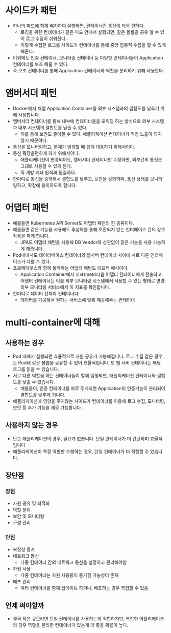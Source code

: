 # 사이드카 패턴

- 하나의 파드에 함께 배치하여 실행하면, 컨테이너간 통신이 더욱 편하다.
    - 로깅을 위한 컨테이너가 같은 파드 안에서 실행되면, 같은 볼륨을 공유 할 수 있어 로그 수집이 쉬워진다..
    - 이렇게 수집한 로그를 사이드카 컨테이너를 통해 중앙 집중적 수집을 할 수 있게 해준다.
- 이외에도 인증 컨테이너, 모니터링 컨테이너 등 다양한 컨테이너들이 Application 컨테이너를 보조 해줄 수 있다.
- 즉 보조 컨테이너를 통해 Application 컨테이너와 역할을 분리하기 위해 사용한다.

# 앰버서더 패턴

- Docker에서 처럼 Application Container를 외부 시스템과의 결합도를 낮추기 위해 사용합니다
- 앰버서더 컨테이너를 통해 내부에 컨테이너들을 포워딩 하는 방식으로 외부 시스템과 내부 시스템의 결합도를 낮출 수 있다.
    - 이를 통해 보안도 좋아질 수 있다. 애플리케이션 컨테이너가 직접 노출이 되지 않기 때문이다.
- 통신을 모니터링하고, 문제가 발생할 때 쉽게 대응하기 위해서이다.
- 통신 확장을편하게 하기 위해서이다.
    - 애플리케이션이 변경되어도, 앰버서더 컨테이너만 수정하면, 외부간의 통신은 그대로 사용할 수 있게 된다.
    - 즉 개방 폐쇄 원칙과 동일하다.
- 한마디로 통신을 중개해서 결합도를 낮추고, 보안을 강화하며, 통신 상태를 모니터링하고, 확장에 용이하도록 합니다.

# 어댑터 패턴

- 예를들면 Kubernetes API Server도 어댑터 패턴의 한 종류이다.
- 예를들면 같은 기능을 사용해도 추상화를 통해 호환되지 않는 인터페이스 간의 상호작용을 하게 합니다.
    - JPA도 어댑터 패턴을 사용해 DB Vendor와 상관없이 같은 기능을 사용 가능하게 해줍니다.
- Pod내에서도 데이터베이스 컨테이너와 웹서버 컨테이너 사이에 서로 다른 인터페이스가 다를 수 있다.
- 프로메테우스와 함께 동작하는 어댑터 패턴도 대표적 에시이다.
    - Application Container에서 지표(metric)을 어댑터 컨테이너에게 전송하고, 어댑터 컨테이너는  이를 외부 모니터링 시스템에서 사용할 수 있는 형태로 변경. 외부 모니터링 서비스에서 이 지표를 확인합니다.
- 한마디로 데이터 전처리 컨테이너다.
    - 데이터를 가공해서 원하는 서비스에 맞춰 제공해주는 컨테이너


# multi-container에 대해
## 사용하는 경우
- Pod 내에서 실행되면 효율적으로 자원 공유가 가능해집니다. 로그 수집 같은 경우는 Pod내 같은 볼륨을 공유할 수 있어 효율적입니다. 또 웹 서버 컨테이너는 해당 로그를 읽을 수 있습니다. 
- 서로 다른 역할을 하는 컨테이너들이 함께 실행되면, 애플리케이션 컨테이너와 결합도를 낮출 수 있습니다.
  - 예를들어, 인증 컨테이너를 따로 두게되면 Application의 인증기능이 분리되어 결합도를 낮추게 됩니다.
- 애플리케이션에 영향을 주지않는 사이드카 컨테이너를 이용해 로그 수집, 모니터링, 보안 등 추가 기능을 제공 가능합니다.


## 사용하지 않는 경우
- 단순 애플리케이션의 경우, 필요가 없습니다. 단일 컨테이너가 더 간단하며 효율적입니다
- 애플리케이션이 특정 역할만 수행하는 경우, 단일 컨테이너가 더 적합할 수 있습니다.

## 장단점
### 장점
- 자원 공유 및 최적화
- 역할 분리
- 보안 및 모니터링
- 구성 관리

### 단점
- 복잡성 증가
- 네트워크 통신
  - 다중 컨테이너 간의 네트워크 통신을 설정하고 관리해야함
- 자원 사용
  - 다중 컨테이너는 자원 사용량이 증가할 가능성이 존재
- 배포 관리
  - 여러 컨테이너를 함께 업데이트 하거나, 배포하는 경우 복잡할 수 있음


## 언제 써야할까
- 결국 작은 규모라면 단일 컨테이너를 사용하는게 적합하지만, 복잡한 어플리케이션의 경우 역할을 분리한 컨테이너가 있는게 더 좋을 확률이 높다.
    